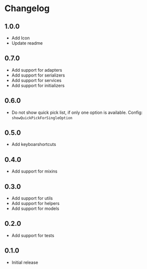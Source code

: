 # Changelog

## 1.0.0
- Add Icon
- Update readme

## 0.7.0
- Add support for adapters
- Add support for serializers
- Add support for services
- Add support for initializers

## 0.6.0
- Do not show quick pick list, if only one option is available. Config:
  `showQuickPickForSingleOption`

## 0.5.0
- Add keyboarshortcuts

## 0.4.0
- Add support for mixins

## 0.3.0
- Add support for utils
- Add support for helpers
- Add support for models

## 0.2.0
- Add support for tests

## 0.1.0
- Initial release
